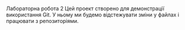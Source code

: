 Лабораторна робота 2
Цей проект створено для демонстрації використання Git. У ньому ми будемо відстежувати зміни у файлах і працювати з репозиторіями.
